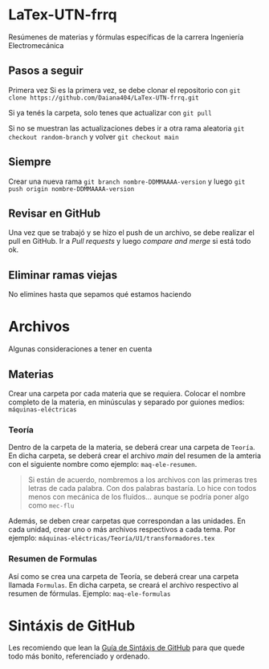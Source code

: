# LaTex-UTN-frrq
Resúmenes de materias y fórmulas específicas de la carrera Ingeniería Electromecánica
## Pasos a seguir
Primera vez
Si es la primera vez, se debe clonar el repositorio con `git clone https://github.com/Daiana404/LaTex-UTN-frrq.git`


Si ya tenés la carpeta, solo tenes que actualizar con `git pull`


Si no se muestran las actualizaciones debes ir a otra rama aleatoria `git checkout random-branch` y volver `git checkout main`


## Siempre
Crear una nueva rama `git branch nombre-DDMMAAAA-version` y luego `git push origin nombre-DDMMAAAA-version`

## Revisar en GitHub
Una vez que se trabajó y se hizo el push de un archivo, se debe realizar el pull en GitHub. Ir a *Pull requests* y luego *compare and merge* si está todo ok.

## Eliminar ramas viejas
No elimines hasta que sepamos qué estamos haciendo

# Archivos
Algunas consideraciones a tener en cuenta

## Materias
Crear una carpeta por cada materia que se requiera. Colocar el nombre completo de la materia, en minúsculas y separado por guiones medios: `máquinas-eléctricas`

### Teoría

Dentro de la carpeta de la materia, se deberá crear una carpeta de `Teoría`. En dicha carpeta, se deberá crear el archivo *main* del resumen de la amteria con el siguiente nombre como ejemplo: `maq-ele-resumen`.
> Si están de acuerdo, nombremos a los archivos con las primeras tres letras de cada palabra. Con dos palabras bastaría. Lo hice con todos menos con mecánica de los fluidos... aunque se podría poner algo como `mec-flu`

Además, se deben crear carpetas que correspondan a las unidades. En cada unidad, crear uno o más archivos respectivos a cada tema. Por ejemplo:
`máquinas-eléctricas/Teoría/U1/transformadores.tex`

### Resumen de Formulas

Así como se crea una carpeta de Teoría, se deberá crear una carpeta llamada `Formulas`. En dicha carpeta, se creará el archivo respectivo al resumen de fórmulas. Ejemplo: `maq-ele-formulas`


# Sintáxis de GitHub
Les recomiendo que lean la [Guía de Sintáxis de GitHub](https://docs.github.com/es/get-started/writing-on-github/getting-started-with-writing-and-formatting-on-github/basic-writing-and-formatting-syntax) para que quede todo más bonito, referenciado y ordenado.
